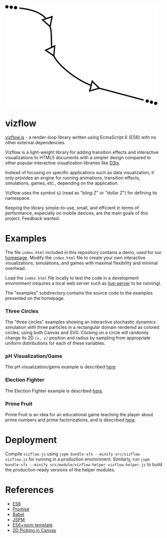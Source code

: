 <img src="thumbnail.png" width="488px" height="320"/>

# vizflow

[vizflow.js](https://github.com/vizflow/vizflow) - a render-loop library written using EcmaScript.6 (ES6) with no other external dependencies. 

Vizflow is a light-weight library for adding transition effects and interactive visualizations to HTML5 documents with a simpler design compared to other popular interactive visualization libraries like [D3js](http://d3js.org). 

Instead of focusing on specific applications such as data visualization, it only provides an engine for running animations, transition effects, simulations, games, etc., depending on the application. 

Vizflow uses the symbol `$Z` (read as "bling Z" or "dollar Z") for defining its namespace.

Keeping the library simple-to-use, small, and efficient in terms of performance, especially on mobile devices, are the main goals of this project. Feedback wanted.

# Examples

The file `index.html` included in this repository contains a demo, used for our [homepage](http://vizflow.org). Modify the `index.html` file to create your own interactive visualizations, simulations, and games with maximal flexibility and minimal overhead.

Load the `index.html` file locally to test the code in a development environment (requires a local web server such as [live-server](https://github.com/tapio/live-server) to be running). 

The "examples" subdirectory contains the source code to the examples presented on the homepage. 

### Three Circles

The "three circles" examples showing an interactive stochastic dynamics simulation with three particles in a rectangular domain rendered as colored circles, using both Canvas and SVG. Clicking on a circle will randomly change its 2D `(x, y)` position and radius by sampling from appropriate uniform distributions for each of these variables.

### pH Visualization/Game

The pH visualization/game example is described [here](https://www.linkedin.com/pulse/ph-visualization-i-daniel-korenblum)

### Election Fighter

The Election Fighter example is described [here](https://www.linkedin.com/pulse/vizflow-testing-via-games-part-i-election-fighter-daniel-korenblum).

### Prime Fruit

Prime Fruit is an idea for an educational game teaching the player about prime numbers and prime factorizations, and is described [here](https://www.linkedin.com/pulse/vizflow-testing-via-games-ii-prime-fruit-daniel-korenblum?trk=mp-author-card).

# Deployment

Compile `vizflow.js` using `jspm bundle-sfx --minify src/vizflow vizflow.js` for running in a production environment.
Similarly, run `jspm bundle-sfx --minify src/module/vizflow-helper vizflow-helper.js` to build the production-ready versions of the helper modules.

# References

* [ES6](http://wiki.ecmascript.org/doku.php?id=harmony:specification_drafts)
* [Promise](https://developer.mozilla.org/en-US/docs/Mozilla/JavaScript_code_modules/Promise.jsm/Promise)
* [Babel](http://babeljs.io/)
* [JSPM](https://github.com/jspm/jspm-cli)
* [ES6+jspm template](https://github.com/geelen/loopgifs)
* [2D Picking in Canvas](https://bocoup.com/weblog/2d-picking-in-canvas/)

<!---
  
For example, when using `d3` we might want to visualize one dataset representing intervals  as lines and another representing points as circles, and then have them both fade-in. 

Using `d3`, this would normally lead to code snippets like:

```javascript
d3.selectAll('.blue_circle')
  .data(myData1)
  .enter()
  .append('circle')
  .attr('class', 'blue_circle')
  .style('opacity', 0)
  .attr('cx', function (d) { d.x })
  .attr('cy', function (d) { d.y })
  .attr('r', function (d) { d.r })
  .transition()
  .duration(1000)
  .ease('linear')
  .style('opacity', 1);

d3.selectAll('.red_circle')
  .data(myData2)
  .enter()
  .append('class', 'red_circle')
  .append('path')
  .style('opacity', 0)
  .attr('d', function (d) { d3.svg.line(d) })
  .transition()
  .duration(1000)
  .ease('linear')
  .style('opacity', 1);
```

which works, but has some repeated code arising from both the chaining syntax for defining transitions and also the presence of slight variations in the processing (e.g. lines vs. circles).

--> 
